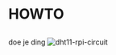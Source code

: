 # HOWTO

##
doe je ding
![dht11-rpi-circuit](https://github.com/flbe78/github-basics/assets/136573715/4c5e9731-9766-42e0-a8ee-5e3563d66982)
